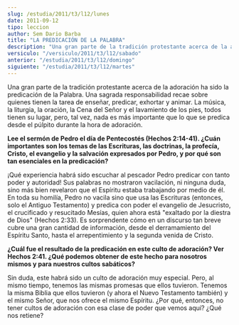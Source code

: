 ```yaml
---
slug: /estudia/2011/t3/l12/lunes
date: 2011-09-12
tipo: leccion
author: Sem Dario Barba
title: "LA PREDICACIÓN DE LA PALABRA"
description: "Una gran parte de la tradición protestante acerca de la adoración ha sido la  predicación de la Palabra. Una sagrada responsabilidad recae sobre quienes  tienen la tarea de enseñar, predicar, exhortar y animar."
versiculo: "/versiculo/2011/t3/l12/sabado"
anterior: "/estudia/2011/t3/l12/domingo"
siguiente: "/estudia/2011/t3/l12/martes"
---
```


Una gran parte de la tradición protestante acerca de la adoración ha sido la predicación de la Palabra. Una sagrada responsabilidad recae sobre quienes tienen la tarea de enseñar, predicar, exhortar y animar. La música, la liturgia, la oración, la Cena del Señor y el lavamiento de los pies, todos tienen su lugar, pero, tal vez, nada es más importante que lo que se predica desde el púlpito durante la hora de adoración.

**Lee el sermón de Pedro el día de Pentecostés (Hechos 2:14-41). ¿Cuán importantes son los temas de las Escrituras, las doctrinas, la profecía, Cristo, el evangelio y la salvación expresados por Pedro, y por qué son tan esenciales en la predicación?**

¡Qué experiencia habrá sido escuchar al pescador Pedro predicar con tanto poder y autoridad! Sus palabras no mostraron vacilación, ni ninguna duda, sino más bien revelaron que el Espíritu estaba trabajando por medio de él. En toda su homilía, Pedro no vacila sino que usa las Escrituras (entonces, solo el Antiguo Testamento) y predica con poder el evangelio de Jesucristo, el crucificado y resucitado Mesías, quien ahora está "exaltado por la diestra de Dios" (Hechos 2:33). Es sorprendente cómo en un discurso tan breve cubre una gran cantidad de información, desde el derramamiento del Espíritu Santo, hasta el arrepentimiento y la segunda venida de Cristo.

**¿Cuál fue el resultado de la predicación en este culto de adoración? Ver Hechos 2:41. ¿Qué podemos obtener de este hecho para nosotros mismos y para nuestros cultos sabáticos?**

Sin duda, este habrá sido un culto de adoración muy especial. Pero, al mismo tiempo, tenemos las mismas promesas que ellos tuvieron. Tenemos la misma Biblia que ellos tuvieron (y ahora el Nuevo Testamento también) y el mismo Señor, que nos ofrece el mismo Espíritu. ¿Por qué, entonces, no tener cultos de adoración con esa clase de poder que vemos aquí? ¿Qué nos retiene?
